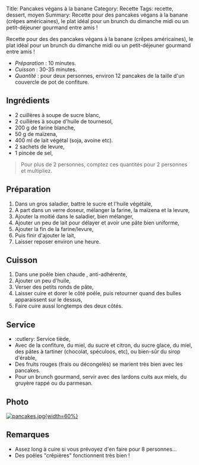 Title: Pancakes végans à la banane
Category: Recette
Tags: recette, dessert, moyen
Summary: Recette pour des pancakes végans à la banane (crêpes américaines), le plat idéal pour un brunch du dimanche midi ou un petit-déjeuner gourmand entre amis !

Recette pour des des pancakes végans à la banane (crêpes américaines), le plat idéal pour un brunch du dimanche midi ou un petit-déjeuner gourmand entre amis !

- *Préparation* : 10 minutes.
- *Cuisson* : 30-35 minutes.
- *Quantité* : pour deux personnes, environ 12 pancakes de la taille d'un couvercle de pot de confiture.

## Ingrédients
- 2 cuillères à soupe de sucre blanc,
- 2 cuillères à soupe d'huile de tournesol,
- 200 g de farine blanche,
- 50 g de maïzena,
- 400 ml de lait végétal (soja, avoine etc).
- 2 sachets de levure,
- 1 pincée de sel,

> Pour plus de 2 personnes, comptez ces quantités pour 2 personnes et multipliez.

## Préparation
1. Dans un gros saladier, battre le sucre et l'huile végétale,
2. A part dans un verre doseur, mélanger la farine, la maïzena et la levure,
3. Ajouter la moitié dans le saladier, bien mélanger,
4. Ajouter un peu de lait pour délayer et avoir une pâte bien uniforme,
5. Ajouter la fin de la farine/levure,
6. Puis finir d'ajouter le lait,
7. Laisser reposer environ une heure.

## Cuisson
1. Dans une poêle bien chaude <i class="fa fa-thermometer-full" aria-hidden="true"></i>, anti-adhérente,
2. Ajouter un peu d'huile,
3. Verser des petits ronds de pâte,
4. Laisser cuire et dorer le côté poêle, puis retourner quand des bulles apparaissent sur le dessus,
5. Faire cuire aussi longtemps des deux côtés.

## Service
- :cutlery: Service tiède,
- Avec de la confiture, du miel, du sucre et citron, du sucre glace, du miel, des pâtes à tartiner (chocolat, spéculoos, etc), ou bien-sûr du sirop d'érable,
- Des fruits rouges (frais ou décongelés) se marient très bien avec les pancakes.
- Pour un brunch gourmand, servir avec des lardons cuits aux miels, du gruyère rappé ou du parmesan.

## Photo
[![pancakes.jpg]({static}images/pancakes.jpg){width=60%}]({static}images/pancakes.jpg)

## Remarques
- Assez long à cuire si vous prévoyez d'en faire pour 8 personnes...
- Des poêles "crêpières" fonctionnent très bien !
